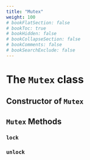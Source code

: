 ```yaml
---
title: "Mutex"
weight: 100
# bookFlatSection: false
# bookToc: true
# bookHidden: false
# bookCollapseSection: false
# bookComments: false
# bookSearchExclude: false
---
```


# The `Mutex` class 

## Constructor of `Mutex`

## `Mutex` Methods

### `lock`

### `unlock`
